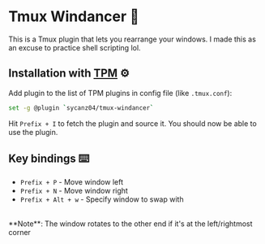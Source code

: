 # Tmux Windancer 🔄
This is a Tmux plugin that lets you rearrange your windows. I made this as an excuse to practice shell scripting lol.

## Installation with [TPM](https://github.com/tmux-plugins/tpm) ⚙️
Add plugin to the list of TPM plugins in config file (like `.tmux.conf`):
```bash
set -g @plugin `sycanz04/tmux-windancer`
```
Hit `Prefix + I` to fetch the plugin and source it. You should now be able to use the plugin.

## Key bindings ⌨️
- `Prefix + P` - Move window left
- `Prefix + N` - Move window right
- `Prefix + Alt + w` - Specify window to swap with
<br/>
**Note**: The window rotates to the other end if it's at the left/rightmost corner
